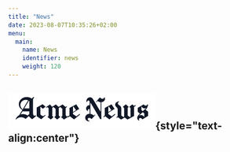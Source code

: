 ```yaml
---
title: "News"
date: 2023-08-07T10:35:26+02:00
menu:
  main:
    name: News
    identifier: news
    weight: 120
---
```


![News](news.png){style="text-align:center"}
-----------------